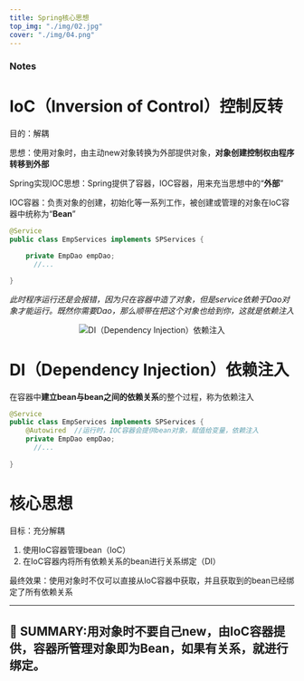 ```yaml
---
title: Spring核心思想
top_img: "./img/02.jpg"
cover: "./img/04.png"
---
```

### Notes

# IoC（Inversion of Control）控制反转

目的：解耦

思想：使用对象时，由主动new对象转换为外部提供对象，**对象创建控制权由程序转移到外部**

Spring实现IOC思想：Spring提供了容器，IOC容器，用来充当思想中的“**外部**”

IOC容器：负责对象的创建，初始化等一系列工作，被创建或管理的对象在IoC容器中统称为“**Bean**”

```java
@Service
public class EmpServices implements SPServices {

    private EmpDao empDao;
	  //...

}
```

*此时程序运行还是会报错，因为只在容器中造了对象，但是service依赖于Dao对象才能运行。既然你需要Dao，那么顺带在把这个对象也给到你，这就是依赖注入*

<div align="center">
  <img src="https://hspacetest.oss-cn-wuhan-lr.aliyuncs.com/%E4%BE%9D%E8%B5%96%E6%B3%A8%E5%85%A5.png" alt="DI（Dependency Injection）依赖注入">
</div>

# DI（Dependency Injection）依赖注入

在容器中**建立bean与bean之间的依赖关系**的整个过程，称为依赖注入

```java
@Service
public class EmpServices implements SPServices {
    @Autowired  //运行时，IOC容器会提供bean对象，赋值给变量，依赖注入
    private EmpDao empDao;
	  //...
    
}
```

# 核心思想

目标：充分解耦

1. 使用IoC容器管理bean（IoC）
2. 在IoC容器内将所有依赖关系的bean进行关系绑定（DI）

最终效果：使用对象时不仅可以直接从IoC容器中获取，并且获取到的bean已经绑定了所有依赖关系

---
📌 **SUMMARY:用对象时不要自己new，由IoC容器提供，容器所管理对象即为Bean，如果有关系，就进行绑定。**
---
